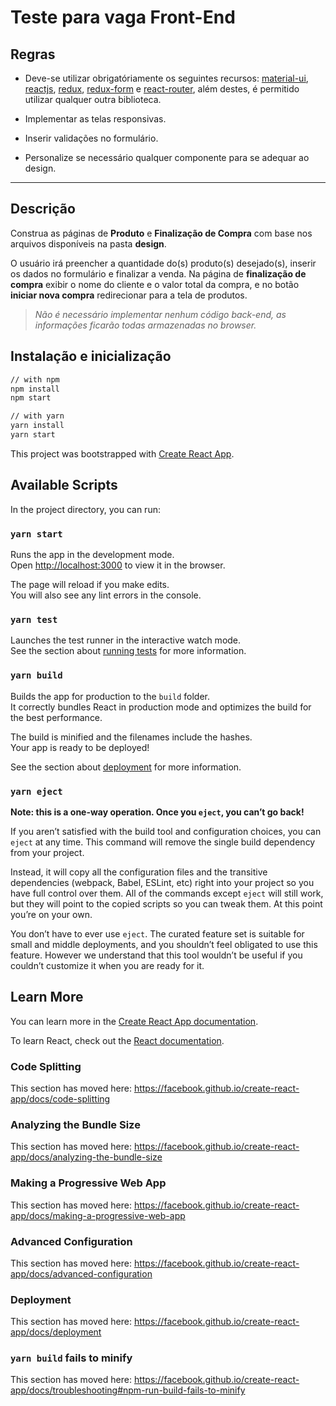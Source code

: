 # Teste para vaga Front-End

## Regras

* Deve-se utilizar obrigatóriamente os seguintes recursos: [material-ui](https://material-ui.com/), [reactjs](https://reactjs.org/), [redux](https://redux.js.org/), [redux-form](https://redux-form.com) e [react-router](https://github.com/ReactTraining/react-router), além destes, é permitido utilizar qualquer outra biblioteca.

* Implementar as telas responsivas.

* Inserir validações no formulário.

* Personalize se necessário qualquer componente para se adequar ao design.

---

## Descrição

Construa as páginas de **Produto** e **Finalização de Compra** com base nos arquivos disponíveis na pasta **design**.

O usuário irá preencher a quantidade do(s) produto(s) desejado(s), inserir os dados no formulário e finalizar a venda. Na página de **finalização de compra** exibir o nome do cliente e o valor total da compra, e no botão **iniciar nova compra** redirecionar para a tela de produtos.

> *Não é necessário implementar nenhum código back-end, as informações ficarão todas armazenadas no browser.*

## Instalação e inicialização

```sh
// with npm
npm install
npm start

// with yarn
yarn install
yarn start
```

This project was bootstrapped with [Create React App](https://github.com/facebook/create-react-app).

## Available Scripts

In the project directory, you can run:

### `yarn start`

Runs the app in the development mode.<br />
Open [http://localhost:3000](http://localhost:3000) to view it in the browser.

The page will reload if you make edits.<br />
You will also see any lint errors in the console.

### `yarn test`

Launches the test runner in the interactive watch mode.<br />
See the section about [running tests](https://facebook.github.io/create-react-app/docs/running-tests) for more information.

### `yarn build`

Builds the app for production to the `build` folder.<br />
It correctly bundles React in production mode and optimizes the build for the best performance.

The build is minified and the filenames include the hashes.<br />
Your app is ready to be deployed!

See the section about [deployment](https://facebook.github.io/create-react-app/docs/deployment) for more information.

### `yarn eject`

**Note: this is a one-way operation. Once you `eject`, you can’t go back!**

If you aren’t satisfied with the build tool and configuration choices, you can `eject` at any time. This command will remove the single build dependency from your project.

Instead, it will copy all the configuration files and the transitive dependencies (webpack, Babel, ESLint, etc) right into your project so you have full control over them. All of the commands except `eject` will still work, but they will point to the copied scripts so you can tweak them. At this point you’re on your own.

You don’t have to ever use `eject`. The curated feature set is suitable for small and middle deployments, and you shouldn’t feel obligated to use this feature. However we understand that this tool wouldn’t be useful if you couldn’t customize it when you are ready for it.

## Learn More

You can learn more in the [Create React App documentation](https://facebook.github.io/create-react-app/docs/getting-started).

To learn React, check out the [React documentation](https://reactjs.org/).

### Code Splitting

This section has moved here: https://facebook.github.io/create-react-app/docs/code-splitting

### Analyzing the Bundle Size

This section has moved here: https://facebook.github.io/create-react-app/docs/analyzing-the-bundle-size

### Making a Progressive Web App

This section has moved here: https://facebook.github.io/create-react-app/docs/making-a-progressive-web-app

### Advanced Configuration

This section has moved here: https://facebook.github.io/create-react-app/docs/advanced-configuration

### Deployment

This section has moved here: https://facebook.github.io/create-react-app/docs/deployment

### `yarn build` fails to minify

This section has moved here: https://facebook.github.io/create-react-app/docs/troubleshooting#npm-run-build-fails-to-minify
